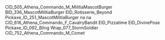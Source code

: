 CID_505_Athena_Commando_M_MilitiaMascotBurger
BID_336_MascotMilitiaBurger
EID_Rotisserie_Beyond
Pickaxe_ID_251_MascotMilitiaBurger
na
na
CID_616_Athena_Commando_F_CavalryBandit
EID_Pizzatime
EID_DivinePose
Pickaxe_ID_092_Bling
Wrap_077_StormSoldier
CID_752_Athena_Commando_M_Comet
